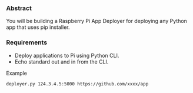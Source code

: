 ### Abstract

You will be building a Raspberry Pi App Deployer for deploying any Python app that uses pip installer.

### Requirements

- Deploy applications to Pi using Python CLI.
- Echo standard out and in from the CLI.

Example

```sh
deployer.py 124.3.4.5:5000 https://github.com/xxxx/app
```
